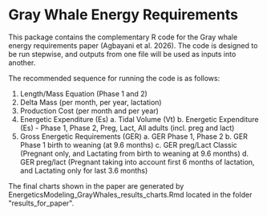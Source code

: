 # Gray Whale Energy Requirements

This package contains the complementary R code for the Gray whale energy requirements paper (Agbayani et al. 2026).
The code is designed to be run stepwise, and outputs from one file will be used as inputs into another. 

The recommended sequence for running the code is as follows:
1. Length/Mass Equation (Phase 1 and 2)
2. Delta Mass (per month, per year, lactation)
3. Production Cost (per month and per year)
4. Energetic Expenditure (Es)
  a. Tidal Volume (Vt)
  b. Energetic Expenditure (Es) - Phase 1, Phase 2, Preg, Lact, All adults (incl. preg and lact)
6. Gross Energetic Requirements (GER)
  a. GER Phase 1, Phase 2
  b. GER Phase 1 birth to weaning (at 9.6 months)
  c. GER preg/Lact Classic (Pregnant only, and Lactating from birth to weaning at 9.6 months)
  d. GER preg/lact (Pregnant taking into account first 6 months of lactation, and Lactating only for last 3.6 months)

The final charts shown in the paper are generated by EnergeticsModeling_GrayWhales_results_charts.Rmd located in the folder "results_for_paper". 
